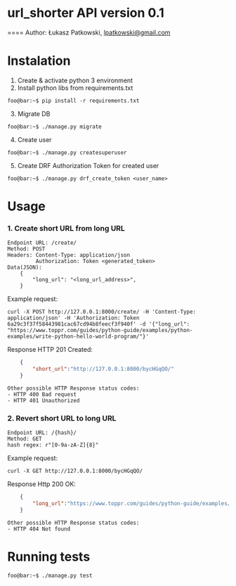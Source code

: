 # url_shorter API version 0.1
====
Author: Łukasz Patkowski, lpatkowski@gmail.com


Instalation
====
1. Create & activate python 3 environment
2. Install python libs from requirements.txt
```console
foo@bar:~$ pip install -r requirements.txt
```
3. Migrate DB
```console
foo@bar:~$ ./manage.py migrate
```
4. Create user
```console
foo@bar:~$ ./manage.py createsuperuser
```
5. Create DRF Authorization Token for created user
```console
foo@bar:~$ ./manage.py drf_create_token <user_name>
```

Usage
====
### 1. Create short URL from long URL

```
Endpoint URL: /create/
Method: POST
Headers: Content-Type: application/json
         Authorization: Token <generated_token>
Data(JSON):
    {
        "long_url": "<long_url_address>",
    }
```
Example request:
```console
curl -X POST http://127.0.0.1:8000/create/ -H 'Content-Type: application/json' -H 'Authorization: Token 6a29c3f37f58443981cac67cd94b8feecf3f940f' -d '{"long_url": "https://www.toppr.com/guides/python-guide/examples/python-examples/write-python-hello-world-program/"}'
```
Response HTTP 201 Created:
```json
    {
        "short_url":"http://127.0.0.1:8000/bycHGqQO/"
    }
```
```
Other possible HTTP Response status codes:
- HTTP 400 Bad request
- HTTP 401 Unauthorized
```

### 2. Revert short URL to long URL
```
Endpoint URL: /{hash}/
Method: GET
hash regex: r"[0-9a-zA-Z]{8}"
```
Example request:
```console
curl -X GET http://127.0.0.1:8000/bycHGqQO/
```
Response Http 200 OK:
```json
    {
        "long_url":"https://www.toppr.com/guides/python-guide/examples/python-examples/write-python-hello-world-program/"
    }
```
```
Other possible HTTP Response status codes:
- HTTP 404 Not found
```

Running tests
====
```console
foo@bar:~$ ./manage.py test
```

